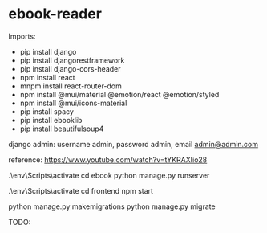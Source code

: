 # ebook-reader

Imports:
- pip install django
- pip install djangorestframework
- pip install django-cors-header
- npm install react
- mnpm install react-router-dom
- npm install @mui/material @emotion/react @emotion/styled
- npm install @mui/icons-material
- pip install spacy
- pip install ebooklib
- pip install beautifulsoup4


django admin: username admin, password admin, email admin@admin.com

reference: https://www.youtube.com/watch?v=tYKRAXIio28

.\env\Scripts\activate
cd ebook
python manage.py runserver


.\env\Scripts\activate
cd frontend
npm start

python manage.py makemigrations
python manage.py migrate

TODO:
